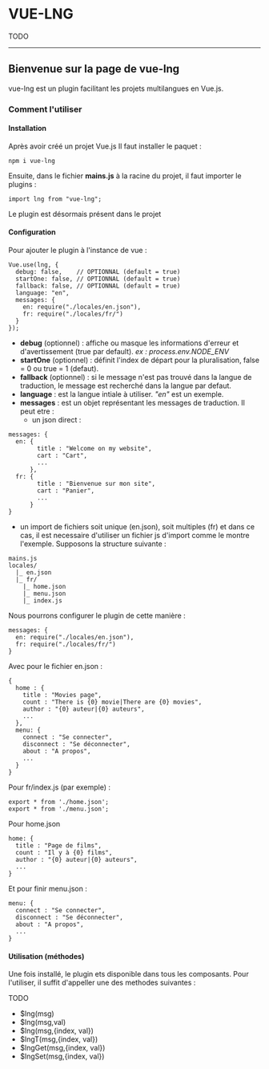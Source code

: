 # VUE-LNG

TODO

---
## Bienvenue sur la page de vue-lng
vue-lng est un plugin facilitant les projets multilangues en Vue.js.

### Comment l'utiliser
#### Installation
Après avoir créé un projet Vue.js
Il faut installer le paquet : 
```
npm i vue-lng
```

Ensuite, dans le fichier **mains.js** à la racine du projet, il faut importer le plugins :
```
import lng from "vue-lng";
```
Le plugin est désormais présent dans le projet

#### Configuration
Pour ajouter le plugin à l'instance de vue :
```
Vue.use(lng, {
  debug: false,    // OPTIONNAL (default = true)
  startOne: false, // OPTIONNAL (default = true)
  fallback: false, // OPTIONNAL (default = true)
  language: "en",
  messages: {
    en: require("./locales/en.json"),
    fr: require("./locales/fr/")
  }
});
```
- **debug** (optionnel) : affiche ou masque les informations d'erreur et d'avertissement (true par default). _ex : process.env.NODE_ENV_
- **startOne** (optionnel) : définit l'index de départ pour la pluralisation, false = 0 ou true = 1 (defaut).
- **fallback** (optionnel) : si le message n'est pas trouvé dans la langue de traduction, le message est recherché dans la langue par defaut.
- **language** : est la langue intiale à utiliser. _"en"_ est un exemple.
- **messages** : est un objet représentant les messages de traduction. Il peut etre :
  - un json direct :
```
messages: {
  en: {
        title : "Welcome on my website",
        cart : "Cart",
        ...
      },
  fr: {
        title : "Bienvenue sur mon site",
        cart : "Panier",
        ...
      }     
}
```

  - un import de fichiers soit unique (en.json), soit multiples (fr) et dans ce cas, il est necessaire d'utiliser un fichier js d'import comme le montre l'exemple.
  Supposons la structure suivante :
```
mains.js
locales/
  |_ en.json
  |_ fr/
    |_ home.json
    |_ menu.json
    |_ index.js
```

Nous pourrons configurer le plugin de cette manière :
```
messages: {
  en: require("./locales/en.json"),
  fr: require("./locales/fr/")
}
```

Avec pour le fichier en.json :
```
{
  home : {
    title : "Movies page",
    count : "There is {0} movie|There are {0} movies",
    author : "{0} auteur|{0} auteurs",
    ...
  },
  menu: {
    connect : "Se connecter",
    disconnect : "Se déconnecter",
    about : "A propos",
    ...
  }
}
```

Pour fr/index.js (par exemple) :
```
export * from './home.json';
export * from './menu.json';
```

Pour home.json
```
home: {
  title : "Page de films",
  count : "Il y à {0} films",
  author : "{0} auteur|{0} auteurs",
  ...
}
```

Et pour finir menu.json :
```
menu: {
  connect : "Se connecter",
  disconnect : "Se déconnecter",
  about : "A propos",
  ...
}
```

#### Utilisation (méthodes)
Une fois installé, le plugin ets disponible dans tous les composants.
Pour l'utiliser, il suffit d'appeller une des methodes suivantes :

TODO
- $lng(msg)
- $lng(msg,val)
- $lng(msg,{index, val}) 
- $lngT(msg,{index, val})
- $lngGet(msg,{index, val}) 
- $lngSet(msg,{index, val}) 

